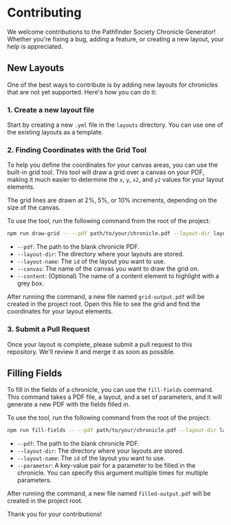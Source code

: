 # Contributing

We welcome contributions to the Pathfinder Society Chronicle Generator! Whether you're fixing a bug, adding a feature, or creating a new layout, your help is appreciated.

## New Layouts

One of the best ways to contribute is by adding new layouts for chronicles that are not yet supported. Here's how you can do it:

### 1. Create a new layout file

Start by creating a new `.yml` file in the `layouts` directory. You can use one of the existing layouts as a template.

### 2. Finding Coordinates with the Grid Tool

To help you define the coordinates for your canvas areas, you can use the built-in grid tool. This tool will draw a grid over a canvas on your PDF, making it much easier to determine the `x`, `y`, `x2`, and `y2` values for your layout elements.

The grid lines are drawn at 2%, 5%, or 10% increments, depending on the size of the canvas.

To use the tool, run the following command from the root of the project:

```bash
npm run draw-grid -- --pdf path/to/your/chronicle.pdf --layout-dir layouts --layout-name <layout_name> --canvas <canvas_name> --content <content_name>
```

-   `--pdf`: The path to the blank chronicle PDF.
-   `--layout-dir`: The directory where your layouts are stored.
-   `--layout-name`: The `id` of the layout you want to use.
-   `--canvas`: The name of the canvas you want to draw the grid on.
-   `--content`: (Optional) The name of a content element to highlight with a grey box.

After running the command, a new file named `grid-output.pdf` will be created in the project root. Open this file to see the grid and find the coordinates for your layout elements.

### 3. Submit a Pull Request

Once your layout is complete, please submit a pull request to this repository. We'll review it and merge it as soon as possible.

## Filling Fields

To fill in the fields of a chronicle, you can use the `fill-fields` command. This command takes a PDF file, a layout, and a set of parameters, and it will generate a new PDF with the fields filled in.

To use the tool, run the following command from the root of the project:

```bash
npm run fill-fields -- --pdf path/to/your/chronicle.pdf --layout-dir layouts --layout-name <layout_name> --parameter <key=value> --parameter <key2=value2>
```

-   `--pdf`: The path to the blank chronicle PDF.
-   `--layout-dir`: The directory where your layouts are stored.
-   `--layout-name`: The `id` of the layout you want to use.
-   `--parameter`: A key-value pair for a parameter to be filled in the chronicle. You can specify this argument multiple times for multiple parameters.

After running the command, a new file named `filled-output.pdf` will be created in the project root.

Thank you for your contributions!
